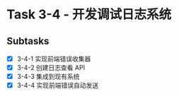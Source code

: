 # Task 3-4 - 开发调试日志系统

## Subtasks
- [x] 3-4-1 实现前端错误收集器
- [x] 3-4-2 创建日志查看 API
- [x] 3-4-3 集成到现有系统
- [x] 3-4-4 实现前端错误自动发送
